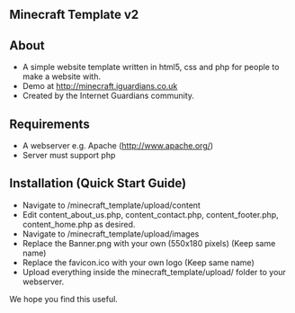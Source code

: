 ## Minecraft Template v2

## About
* A simple website template written in html5, css and php for people to make a website with.
* Demo at http://minecraft.iguardians.co.uk
* Created by the Internet Guardians community.

## Requirements
* A webserver e.g. Apache (http://www.apache.org/)
* Server must support php

## Installation (Quick Start Guide)
* Navigate to /minecraft_template/upload/content
* Edit content_about_us.php, content_contact.php, content_footer.php, content_home.php as desired.
* Navigate to /minecraft_template/upload/images
* Replace the Banner.png with your own (550x180 pixels) (Keep same name)
* Replace the favicon.ico with your own logo (Keep same name)
* Upload everything inside the minecraft_template/upload/ folder to your webserver.

We hope you find this useful.
